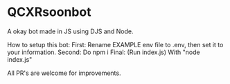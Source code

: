 # QCXRsoonbot
A okay bot made in JS using DJS and Node.


How to setup this bot:
First: Rename EXAMPLE env file to .env, then set it to your information. 
Second: Do npm i
Final: (Run index.js) With "node index.js"

All PR's are welcome for improvements.
